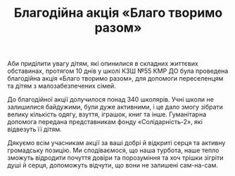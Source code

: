 ﻿---
title: Благодійна акція «Благо творимо разом»
---

Аби приділити увагу дітям, які опинилися в складних життєвих обставинах, протягом 10 днів у школі КЗШ №55 КМР ДО була проведена благодійна акція «Благо творимо разом», для допомоги переселенцям та дітям з малозабезпечених сімей.

До благодійної акції долучилося понад 340 школярів. Учні школи не залишилися байдужими, були дуже активними, і це дало змогу зібрати велику кількість одягу, взуття, іграшок, книг та інше. Гуманітарна допомога  передана  представникам фонду «Солідарність-2», які відвезуть її дітям. 

Дякуємо всім учасникам акції за ваші добрі й відкриті серця та активну громадську позицію. Ми сподіваємося, що наша турбота, наше тепло зможуть відродити почуття довіри та порозуміння та хоч трішки зігріти душі й серця, допоможуть відчути, що вони не залишені сам-на-сам. 

<slideshow></slideshow>

